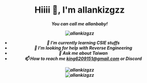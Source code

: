<h1 align="center">Hiiii 👋, I'm allankizgzz </h1>
<h5 align="center">You can call me allanbaby!</>
<p align="center"><img src="https://komarev.com/ghpvc/?username=allankizgzz&label=Profile%20views&color=1ea97f&style=flat" alt="allankizgzz" /></p>

- 🌱 I’m currently learning CSIE **stuffs**
- 🤔 I’m looking for help with **Reverse Engineering**
- 💬 Ask me about Taiwan
- 📫 How to reach me **king6209151@gmail.com** or Discord

<p align="center">
<img align="center" src="https://github-readme-stats-git-masterrstaa-rickstaa.vercel.app/api/top-langs?langs_count=6&username=allankizgzz&show_icons=true&theme=vue-dark&layout=compact&hide=css,html,javascript&count_private=true" alt="allankizgzz" />
  <br></>
 <img align="center" src="https://github-readme-stats-git-masterrstaa-rickstaa.vercel.app/api?username=allankizgzz&show_icons=true&theme=vue-dark&count_private=true" alt="allankizgzz" />

<!--
**allankizgzz/allankizgzz** is a ✨ _special_ ✨ repository because its `README.md` (this file) appears on your GitHub profile.

Here are some ideas to get you started:

- 🔭 I’m currently working on ...
- 🌱 I’m currently learning ...
- 👯 I’m looking to collaborate on ...
- 🤔 I’m looking for help with ...
- 💬 Ask me about ...
- 📫 How to reach me: ...
- 😄 Pronouns: ...
- ⚡ Fun fact: ...
-->
